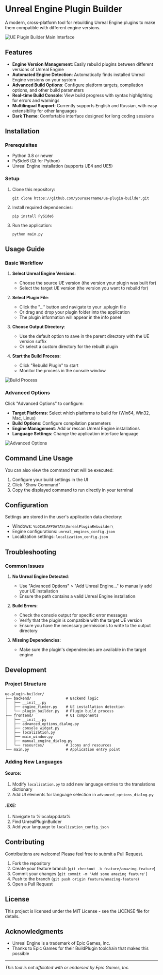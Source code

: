 # Unreal Engine Plugin Builder

A modern, cross-platform tool for rebuilding Unreal Engine plugins to make them compatible with different engine versions.

![UE Plugin Builder Main Interface](screenshots/main_interface.png)

## Features

- **Engine Version Management**: Easily rebuild plugins between different versions of Unreal Engine
- **Automated Engine Detection**: Automatically finds installed Unreal Engine versions on your system
- **Advanced Build Options**: Configure platform targets, compilation options, and other build parameters
- **Real-time Build Console**: View build progress with syntax highlighting for errors and warnings
- **Multilingual Support**: Currently supports English and Russian, with easy extensibility for other languages
- **Dark Theme**: Comfortable interface designed for long coding sessions

## Installation

### Prerequisites

- Python 3.8 or newer
- PySide6 (Qt for Python)
- Unreal Engine installation (supports UE4 and UE5)

### Setup

1. Clone this repository:
   ```
   git clone https://github.com/yourusername/ue-plugin-builder.git
   ```

2. Install required dependencies:
   ```
   pip install PySide6
   ```

3. Run the application:
   ```
   python main.py
   ```

## Usage Guide

### Basic Workflow

1. **Select Unreal Engine Versions**:
   - Choose the source UE version (the version your plugin was built for)
   - Select the target UE version (the version you want to rebuild for)

2. **Select Plugin File**:
   - Click the "..." button and navigate to your .uplugin file
   - Or drag and drop your plugin folder into the application
   - The plugin information will appear in the info panel

3. **Choose Output Directory**:
   - Use the default option to save in the parent directory with the UE version suffix
   - Or select a custom directory for the rebuilt plugin

4. **Start the Build Process**:
   - Click "Rebuild Plugin" to start
   - Monitor the process in the console window

![Build Process](screenshots/build_process.png)

### Advanced Options

Click "Advanced Options" to configure:

- **Target Platforms**: Select which platforms to build for (Win64, Win32, Mac, Linux)
- **Build Options**: Configure compilation parameters
- **Engine Management**: Add or rescan Unreal Engine installations
- **Language Settings**: Change the application interface language

![Advanced Options](screenshots/advanced_options.png)

## Command Line Usage

You can also view the command that will be executed:

1. Configure your build settings in the UI
2. Click "Show Command"
3. Copy the displayed command to run directly in your terminal

## Configuration

Settings are stored in the user's application data directory:
- Windows: `%LOCALAPPDATA%\UnrealPluginRebuilder\`
- Engine configurations: `unreal_engines_config.json`
- Localization settings: `localization_config.json`

## Troubleshooting

### Common Issues

1. **No Unreal Engine Detected**:
   - Use "Advanced Options" > "Add Unreal Engine..." to manually add your UE installation
   - Ensure the path contains a valid Unreal Engine installation

2. **Build Errors**:
   - Check the console output for specific error messages
   - Verify that the plugin is compatible with the target UE version
   - Ensure you have the necessary permissions to write to the output directory

3. **Missing Dependencies**:
   - Make sure the plugin's dependencies are available in the target engine

## Development

### Project Structure

```
ue-plugin-builder/
├── backend/                # Backend logic
│   ├── __init__.py
│   ├── engine_finder.py    # UE installation detection
│   └── plugin_builder.py   # Plugin build process
├── frontend/               # UI components
│   ├── __init__.py
│   ├── advanced_options_dialog.py
│   ├── console_widget.py
│   ├── localization.py
│   ├── main_window.py
│   ├── manual_engine_dialog.py
│   └── resources/          # Icons and resources
└── main.py                 # Application entry point
```

### Adding New Languages

#### Source:

1. Modify `localization.py` to add new language entries to the translations dictionary
2. Add UI elements for language selection in `advanced_options_dialog.py`

#### .EXE:
1. Navigate to %localappdata%
2. Find UnrealPluginBuilder
3. Add your language to ```localization_config.json```
## Contributing

Contributions are welcome! Please feel free to submit a Pull Request.

1. Fork the repository
2. Create your feature branch (`git checkout -b feature/amazing-feature`)
3. Commit your changes (`git commit -m 'Add some amazing feature'`)
4. Push to the branch (`git push origin feature/amazing-feature`)
5. Open a Pull Request

## License

This project is licensed under the MIT License - see the LICENSE file for details.

## Acknowledgments

- Unreal Engine is a trademark of Epic Games, Inc.
- Thanks to Epic Games for their BuildPlugin toolchain that makes this possible

---

*This tool is not affiliated with or endorsed by Epic Games, Inc.*
